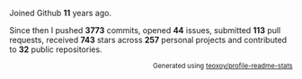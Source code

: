 Joined Github **11** years ago.

Since then I pushed **3773** commits, opened **44** issues, submitted **113** pull requests, received **743** stars across **257** personal projects and contributed to **32** public repositories.

<p align="right"><sub>Generated using <a href="https://github.com/marketplace/actions/profile-readme-stats">teoxoy/profile-readme-stats</a></sub></p>
